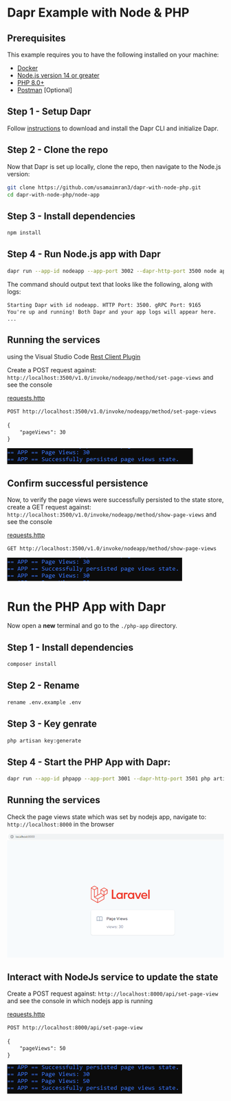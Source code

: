 # Dapr Example with Node & PHP

## Prerequisites
This example requires you to have the following installed on your machine:
- [Docker](https://docs.docker.com/)
- [Node.js version 14 or greater](https://nodejs.org/en/)
- [PHP 8.0+](https://www.php.net/downloads)
- [Postman](https://www.getpostman.com/) [Optional]



## Step 1 - Setup Dapr

Follow [instructions](https://docs.dapr.io/getting-started/install-dapr-cli/) to download and install the Dapr CLI and initialize Dapr.

## Step 2 - Clone the repo

Now that Dapr is set up locally, clone the repo, then navigate to the Node.js version:

```sh
git clone https://github.com/usamaimran3/dapr-with-node-php.git
cd dapr-with-node-php/node-app
```

## Step 3 - Install dependencies

   ```bash
   npm install
   ```

## Step 4 - Run Node.js app with Dapr

   ```bash
   dapr run --app-id nodeapp --app-port 3002 --dapr-http-port 3500 node app.js
   ```
The command should output text that looks like the following, along with logs:
```
Starting Dapr with id nodeapp. HTTP Port: 3500. gRPC Port: 9165
You're up and running! Both Dapr and your app logs will appear here.
...
```

## Running the services

using the Visual Studio Code [Rest Client Plugin](https://marketplace.visualstudio.com/items?itemName=humao.rest-client)

Create a POST request against: `http://localhost:3500/v1.0/invoke/nodeapp/method/set-page-views` and see the console

[requests.http](requests.http)
```http
POST http://localhost:3500/v1.0/invoke/nodeapp/method/set-page-views

{
    "pageViews": 30
}
```
![Console View](/node-app/img/post_output.png)

## Confirm successful persistence

Now, to verify the page views were successfully persisted to the state store, create a GET request against: `http://localhost:3500/v1.0/invoke/nodeapp/method/show-page-views` and see the console


[requests.http](requests.http)
```http
GET http://localhost:3500/v1.0/invoke/nodeapp/method/show-page-views
```
![Console View](/node-app/img/console.png)

#  Run the PHP App with Dapr

Now open a **new** terminal and go to the `./php-app` directory.

## Step 1 - Install dependencies

   ```bash
   composer install
   ```
## Step 2 - Rename 

   ```bash
   rename .env.example .env
   ```

## Step 3 - Key genrate 

   ```bash
   php artisan key:generate
   ```

## Step 4 - Start the PHP App with Dapr:

   ```bash
   dapr run --app-id phpapp --app-port 3001 --dapr-http-port 3501 php artisan serve
   ```

## Running the services

Check the page views state which was set by nodejs app, navigate to: `http://localhost:8000` in the browser

![Brower View](/php-app/public/page_views.png)

## Interact with NodeJs service to update the state

Create a POST request against: `http://localhost:8000/api/set-page-view` and see the console in which nodejs app is running

[requests.http](requests.http)
```http
POST http://localhost:8000/api/set-page-view

{
    "pageViews": 50
}
```
![Console View](/php-app/public/console.png)